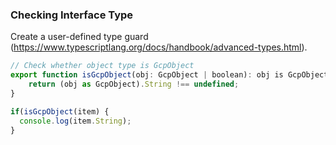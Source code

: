 ### Checking Interface Type
Create a user-defined type guard (https://www.typescriptlang.org/docs/handbook/advanced-types.html).

```js
// Check whether object type is GcpObject
export function isGcpObject(obj: GcpObject | boolean): obj is GcpObject {
    return (obj as GcpObject).String !== undefined;
}

if(isGcpObject(item) {
  console.log(item.String);
}
```
